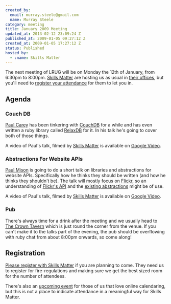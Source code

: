 ```yaml
--- 
created_by: 
  email: murray.steele@gmail.com
  name: Murray Steele
category: meeting
title: January 2009 Meeting
updated_at: 2013-02-12 23:09:24 Z
published_at: 2009-01-05 09:27:12 Z
created_at: 2009-01-05 17:27:12 Z
status: Published
hosted_by:
  - :name: Skills Matter
---
```


The next meeting of LRUG will be on Monday the 12th of January, from 6:30pm to 8:00pm. [Skills Matter](http://www.skillsmatter.com/) are hosting us as usual in [their offices](http://maps.google.co.uk/maps?f=q&hl=en&q=EC1R+0BE&layer=&ie=UTF8&z=16&om=1&iwloc=addr), but you'll need to [register your attendance](#jan09registration) for them to let you in.

Agenda
------

### Couch DB

[Paul Carey](http://pa.ulcarey.com/) has been tinkering with [CouchDB](http://couchdb.apache.org/) for a while and has even written a ruby library called [RelaxDB](http://github.com/paulcarey/relaxdb/) for it.  In his talk he's going to cover both of those things.

A video of Paul's talk, filmed by [Skills Matter](http://skillsmatter.com/podcast/ajax-ria/lrug-january) is available on [Google Video](http://video.google.com/videoplay?docid=-2169461626544475602&hl=en).

### Abstractions For Website APIs

[Paul Mison](http://husk.org/) is going to do a short talk on libraries and abstractions for website APIs.  Specifically how he thinks they should be written (and how he thinks they shouldn't be).  The talk will mostly focus on [Flickr](http://flickr.com/), so an understanding of [Flickr's API](http://www.flickr.com/services/api/) and the [existing abstractions](http://www.google.co.uk/search?hl=en&q=flickr+api+ruby) might be of use.

A video of Paul's talk, filmed by [Skills Matter](http://skillsmatter.com/podcast/ajax-ria/abstractions-for-website-apis) is available on [Google Video](http://video.google.com/videoplay?docid=8266557515860595758&hl=en).


### Pub

There's always time for a drink after the meeting and we usually head to [The Crown Tavern](http://fancyapint.com/pubs/pub199.html) which is just round the corner from the venue.  If you can't make it to the talks part of the evening, the pub should be overflowing with ruby chat from about 8:00pm onwards, so come along!

Registration <a name="jan09registration">&nbsp;</a>
---------------------------------------------------

[Please register with Skills Matter](http://skillsmatter.com/event/ajax-ria/lrug-january) if you are planning to come.  They need us to register for fire-regulations and making sure we get the best sized room for the number of attendees.  

There's also an [upcoming event](http://upcoming.yahoo.com/event/1475279/) for those of us that love online calendaring, but this is not a place to indicate attendance in a meaningful way for Skills Matter.
